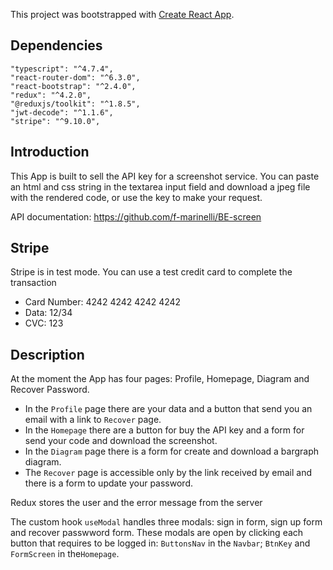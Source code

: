 This project was bootstrapped with [Create React App](https://github.com/facebook/create-react-app).

## Dependencies

    "typescript": "^4.7.4",
    "react-router-dom": "^6.3.0",
    "react-bootstrap": "^2.4.0",
    "redux": "^4.2.0",
    "@reduxjs/toolkit": "^1.8.5",
    "jwt-decode": "^1.1.6",
    "stripe": "^9.10.0",

## Introduction

This App is built to sell the API key for a screenshot service. You can paste an html and css string in the textarea input field and download a jpeg file with the rendered code, or use the key to make your request.

API documentation: https://github.com/f-marinelli/BE-screen

## Stripe

Stripe is in test mode. You can use a test credit card to complete the transaction

- Card Number: 4242 4242 4242 4242
- Data: 12/34
- CVC: 123

## Description

At the moment the App has four pages: Profile, Homepage, Diagram and Recover Password.

- In the `Profile` page there are your data and a button that send you an email with a link to `Recover` page.
- In the `Homepage` there are a button for buy the API key and a form for send your code and download the screenshot.
- In the `Diagram` page there is a form for create and download a bargraph diagram.
- The `Recover` page is accessible only by the link received by email and there is a form to update your password.

Redux stores the user and the error message from the server

The custom hook `useModal` handles three modals: sign in form, sign up form and recover passwword form. These modals are open by clicking each button that requires to be logged in: `ButtonsNav` in the `Navbar`; `BtnKey` and `FormScreen` in the`Homepage`.
